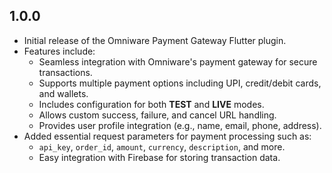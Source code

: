 ## 1.0.0

* Initial release of the Omniware Payment Gateway Flutter plugin.
* Features include:
  - Seamless integration with Omniware's payment gateway for secure transactions.
  - Supports multiple payment options including UPI, credit/debit cards, and wallets.
  - Includes configuration for both **TEST** and **LIVE** modes.
  - Allows custom success, failure, and cancel URL handling.
  - Provides user profile integration (e.g., name, email, phone, address).
* Added essential request parameters for payment processing such as:
  - `api_key`, `order_id`, `amount`, `currency`, `description`, and more.
  - Easy integration with Firebase for storing transaction data.

